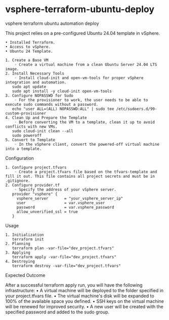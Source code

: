 # vsphere-terraform-ubuntu-deploy
vsphere terraform ubuntu automation deploy

This project relies on a pre-configured Ubuntu 24.04 template in vSphere.

    • Installed Terraform.
    • Access to vSphere.
    • Ubuntu 24 Template.
    
    1. Create a Base VM
        ◦ Create a virtual machine from a clean Ubuntu Server 24.04 LTS image.
    2. Install Necessary Tools
        ◦ Install cloud-init and open-vm-tools for proper vSphere integration and automation.
       sudo apt update
       sudo apt install -y cloud-init open-vm-tools
    3. Configure NOPASSWD for Sudo
        ◦ For the provisioner to work, the user needs to be able to execute sudo commands without a password.
       echo "user ALL=(ALL) NOPASSWD:ALL" | sudo tee /etc/sudoers.d/99-custom-provisioner
    4. Clean Up and Prepare the Template
        ◦ Before converting the VM to a template, clean it up to avoid conflicts with new VMs.
       sudo cloud-init clean --all
       sudo poweroff
    5. Convert to Template
        ◦ In the vSphere client, convert the powered-off virtual machine into a template.

Configuration

    1. Configure project.tfvars
        ◦ Create a project.tfvars file based on the tfvars-template and fill it out. This file contains all project secrets and must be in .gitignore.
    2. Configure provider.tf
        ◦ Specify the address of your vSphere server.
       provider "vsphere" {
         vsphere_server       = "your_vsphere_server_ip"
         user                 = var.vsphere_user
         password             = var.vsphere_password
         allow_unverified_ssl = true
       }

Usage

    1. Initialization
       terraform init
    2. Planning
       terraform plan -var-file="dev_project.tfvars"
    3. Applying
       terraform apply -var-file="dev_project.tfvars"
    4. Destroying
       terraform destroy -var-file="dev_project.tfvars"

Expected Outcome

After a successful terraform apply run, you will have the following infrastructure:
    • A virtual machine will be deployed to the folder specified in your project.tfvars file.
    • The virtual machine's disk will be expanded to 100% of the available space you defined.
    • SSH keys on the virtual machine will be renewed for improved security.
    • A new user will be created with the specified password and added to the sudo group.
